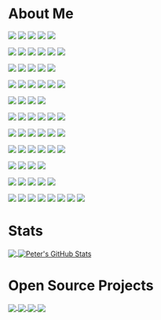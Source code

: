 # About Me

![](https://img.shields.io/badge/-Windows-informational?style=for-the-badge&logo=windows&logoColor=white&color=success)
![](https://img.shields.io/badge/-Synology-informational?style=for-the-badge&logo=synology&logoColor=white&color=informational)
![](https://img.shields.io/badge/-Ubuntu-informational?style=for-the-badge&logo=ubuntu&logoColor=white&color=yellow)
![](https://img.shields.io/badge/-Raspberry_Pi-informational?style=for-the-badge&logo=raspberrypi&logoColor=white&color=yellow)
![](https://img.shields.io/badge/-macOS-informational?style=for-the-badge&logo=macos&logoColor=white&color=red)

![](https://img.shields.io/badge/-Aliyun-informational?style=for-the-badge&logo=alibabacloud&logoColor=white&color=informational)
![](https://img.shields.io/badge/-AWS-informational?style=for-the-badge&logo=amazonaws&logoColor=white&color=informational)
![](https://img.shields.io/badge/-Azure-informational?style=for-the-badge&logo=microsoftazure&logoColor=white&color=informational)
![](https://img.shields.io/badge/-heroku-informational?style=for-the-badge&logo=heroku&logoColor=white&color=success)
![](https://img.shields.io/badge/-Docker-informational?style=for-the-badge&logo=docker&logoColor=white&color=informational)
![](https://img.shields.io/badge/-Kubernetes-informational?style=for-the-badge&logo=kubernetes&logoColor=white&color=informational)

![](https://img.shields.io/badge/-GitHub-informational?style=for-the-badge&logo=github&logoColor=white&color=informational)
![](https://img.shields.io/badge/-Bitbucket-informational?style=for-the-badge&logo=bitbucket&logoColor=white&color=informational)
![](https://img.shields.io/badge/-Visual_Studio_Code-informational?style=for-the-badge&logo=visualstudiocode&logoColor=white&color=informational)
![](https://img.shields.io/badge/-Visual_Studio-informational?style=for-the-badge&logo=visualstudio&logoColor=white&color=yellow)
![](https://img.shields.io/badge/-Eclipse-informational?style=for-the-badge&logo=eclipseide&logoColor=white&color=red)

![](https://img.shields.io/badge/-OpenTelemetry-informational?style=for-the-badge&logo=opentelemetry&logoColor=white&color=success)
![](https://img.shields.io/badge/-New_Relic-informational?style=for-the-badge&logo=newrelic&logoColor=white&color=success)
![](https://img.shields.io/badge/-Statuspage-informational?style=for-the-badge&logo=statuspage&logoColor=white&color=informational)
![](https://img.shields.io/badge/-Sumo_Logic-informational?style=for-the-badge&logo=sumologic&logoColor=white&color=informational)
![](https://img.shields.io/badge/-Datadog-informational?style=for-the-badge&logo=datadog&logoColor=white&color=yellow)
![](https://img.shields.io/badge/-Pingdom-informational?style=for-the-badge&logo=pingdom&logoColor=white&color=red)

![](https://img.shields.io/badge/-Kibana-informational?style=for-the-badge&logo=kibana&logoColor=white&color=red)
![](https://img.shields.io/badge/-Grafana-informational?style=for-the-badge&logo=grafana&logoColor=white&color=red)
![](https://img.shields.io/badge/-Prometheus-informational?style=for-the-badge&logo=prometheus&logoColor=white&color=red)
![](https://img.shields.io/badge/-Elasticsearch-informational?style=for-the-badge&logo=elasticsearch&logoColor=white&color=red)

![](https://img.shields.io/badge/-Python-informational?style=for-the-badge&logo=python&logoColor=white&color=informational)
![](https://img.shields.io/badge/-Pandas-informational?style=for-the-badge&logo=pandas&logoColor=white&color=informational)
![](https://img.shields.io/badge/-Plotly-informational?style=for-the-badge&logo=plotly&logoColor=white&color=informational)
![](https://img.shields.io/badge/-flask-informational?style=for-the-badge&logo=flask&logoColor=white&color=informational)
![](https://img.shields.io/badge/-django-informational?style=for-the-badge&logo=django&logoColor=white&color=informational)
![](https://img.shields.io/badge/-jinja-informational?style=for-the-badge&logo=jinja&logoColor=white&color=informational)

![](https://img.shields.io/badge/-HTML-informational?style=for-the-badge&logo=html5&logoColor=white&color=informational)
![](https://img.shields.io/badge/-CSS-informational?style=for-the-badge&logo=css3&logoColor=white&color=informational)
![](https://img.shields.io/badge/-JavaScript-informational?style=for-the-badge&logo=javascript&logoColor=white&color=informational)
![](https://img.shields.io/badge/-Node.js-informational?style=for-the-badge&logo=node.js&logoColor=white&color=informational)
![](https://img.shields.io/badge/-Express-informational?style=for-the-badge&logo=express&logoColor=white&color=informational)
![](https://img.shields.io/badge/-MongoDB-informational?style=for-the-badge&logo=mongodb&logoColor=white&color=informational)

![](https://img.shields.io/badge/-dotnet-informational?style=for-the-badge&logo=dotnet&logoColor=white&color=informational)
![](https://img.shields.io/badge/-SQL_Server-informational?style=for-the-badge&logo=microsoftsqlserver&logoColor=white&color=success)
![](https://img.shields.io/badge/-cmd-informational?style=for-the-badge&logo=windowsterminal&logoColor=white&color=informational)
![](https://img.shields.io/badge/-PowerShell-informational?style=for-the-badge&logo=powershell&logoColor=white&color=informational)
![](https://img.shields.io/badge/-bash-informational?style=for-the-badge&logo=gnu-bash&logoColor=white&color=informational)
![](https://img.shields.io/badge/-graphql-informational?style=for-the-badge&logo=graphql&logoColor=white&color=informational)

![](https://img.shields.io/badge/-Jira-informational?style=for-the-badge&logo=jira&logoColor=white&color=informational)
![](https://img.shields.io/badge/-Confluence-informational?style=for-the-badge&logo=confluence&logoColor=white&color=informational)
![](https://img.shields.io/badge/-Asana-informational?style=for-the-badge&logo=asana&logoColor=white&color=informational)
![](https://img.shields.io/badge/-Stack_Overflow-informational?style=for-the-badge&logo=stackoverflow&logoColor=white&color=informational)

![](https://img.shields.io/badge/-Discord-informational?style=for-the-badge&logo=discord&logoColor=white&color=success)
![](https://img.shields.io/badge/-WeChat-informational?style=for-the-badge&logo=wechat&logoColor=white&color=success)
![](https://img.shields.io/badge/-Slack-informational?style=for-the-badge&logo=slack&logoColor=white&color=informational)
![](https://img.shields.io/badge/-Hangouts-informational?style=for-the-badge&logo=googlehangouts&logoColor=white&color=yellow)
![](https://img.shields.io/badge/-Teams-informational?style=for-the-badge&logo=microsoftteams&logoColor=white&color=red)

![](https://img.shields.io/badge/-PS1-informational?style=for-the-badge&logo=playstation&logoColor=white&color=success)
![](https://img.shields.io/badge/-PS2-informational?style=for-the-badge&logo=playstation2&logoColor=white&color=success)
![](https://img.shields.io/badge/-PS3-informational?style=for-the-badge&logo=playstation3&logoColor=white&color=success)
![](https://img.shields.io/badge/-PS4-informational?style=for-the-badge&logo=playstation4&logoColor=white&color=yellow)
![](https://img.shields.io/badge/-PS5-informational?style=for-the-badge&logo=playstation5&logoColor=white&color=red)
![](https://img.shields.io/badge/-Vita-informational?style=for-the-badge&logo=playstationvita&logoColor=white&color=success)
![](https://img.shields.io/badge/-3DS-informational?style=for-the-badge&logo=nintendo3ds&logoColor=white&color=success)
![](https://img.shields.io/badge/-Switch-informational?style=for-the-badge&logo=nintendoswitch&logoColor=white&color=yellow)

# Stats
<a href="https://github.com/pnvnd/pnvnd">
  <img align="center" src="https://github-readme-stats.vercel.app/api/top-langs/?username=pnvnd&hide=java,html,tex,r&title_color=ffffff&text_color=c9cacc&icon_color=2bbc8a&bg_color=1d1f21&langs_count=5" />
</a>
<a href="https://github.com/pnvnd/pnvnd">
  <img align="center" src="https://github-readme-stats.vercel.app/api?username=pnvnd&show_icons=true&line_height=40&count_private=true&title_color=ffffff&text_color=c9cacc&icon_color=2bbc8a&bg_color=1d1f21" alt="Peter's GitHub Stats" />
</a>

# Open Source Projects
<a href="https://github.com/pnvnd/Tales-of-Destiny-2">
  <img align="center" src="https://github-readme-stats.vercel.app/api/pin/?username=pnvnd&repo=Tales-of-Destiny-2&title_color=ffffff&text_color=c9cacc&icon_color=2bbc8a&bg_color=1d1f21" />
</a>
<a href="https://github.com/pnvnd/Tales-of-Innocence-R">
  <img align="center" src="https://github-readme-stats.vercel.app/api/pin/?username=pnvnd&repo=Tales-of-Innocence-R&title_color=ffffff&text_color=c9cacc&icon_color=2bbc8a&bg_color=1d1f21" />
</a>
<a href="https://github.com/pnvnd/Tales-of-Destiny-DC">
  <img align="center" src="https://github-readme-stats.vercel.app/api/pin/?username=pnvnd&repo=Tales-of-Destiny-DC&title_color=ffffff&text_color=c9cacc&icon_color=2bbc8a&bg_color=1d1f21" />
</a>
<a href="https://github.com/pnvnd/Narikiri-Dungeon-X">
  <img align="center" src="https://github-readme-stats.vercel.app/api/pin/?username=pnvnd&repo=Narikiri-Dungeon-X&title_color=ffffff&text_color=c9cacc&icon_color=2bbc8a&bg_color=1d1f21" />
</a>

<!--
**pnvnd/pnvnd** is a ✨ _special_ ✨ repository because its `README.md` (this file) appears on your GitHub profile.

Here are some ideas to get you started:

- 🔭 I’m currently working on ...
- 🌱 I’m currently learning ...
- 👯 I’m looking to collaborate on ...
- 🤔 I’m looking for help with ...
- 💬 Ask me about ...
- 📫 How to reach me: ...
- 😄 Pronouns: ...
- ⚡ Fun fact: ...
-->
